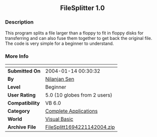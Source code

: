 ﻿<div align="center">

## FileSplitter 1\.0


</div>

### Description

This program splits a file larger than a floppy to fit in floppy disks for transferring and can also fuse them together to get back the original file. The code is very simple for a beginner to understand.
 
### More Info
 


<span>             |<span>
---                |---
**Submitted On**   |2004-01-14 00:30:32
**By**             |[Nilanjan Sen](https://github.com/Planet-Source-Code/PSCIndex/blob/master/ByAuthor/nilanjan-sen.md)
**Level**          |Beginner
**User Rating**    |5.0 (10 globes from 2 users)
**Compatibility**  |VB 6\.0
**Category**       |[Complete Applications](https://github.com/Planet-Source-Code/PSCIndex/blob/master/ByCategory/complete-applications__1-27.md)
**World**          |[Visual Basic](https://github.com/Planet-Source-Code/PSCIndex/blob/master/ByWorld/visual-basic.md)
**Archive File**   |[FileSplitt1694221142004\.zip](https://github.com/Planet-Source-Code/nilanjan-sen-filesplitter-1-0__1-50989/archive/master.zip)








